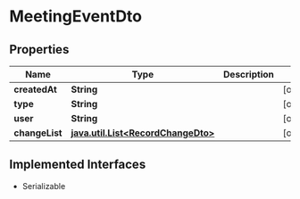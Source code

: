 

# MeetingEventDto


## Properties

Name | Type | Description | Notes
------------ | ------------- | ------------- | -------------
**createdAt** | **String** |  |  [optional]
**type** | **String** |  |  [optional]
**user** | **String** |  |  [optional]
**changeList** | [**java.util.List&lt;RecordChangeDto&gt;**](RecordChangeDto.md) |  |  [optional]


## Implemented Interfaces

* Serializable


